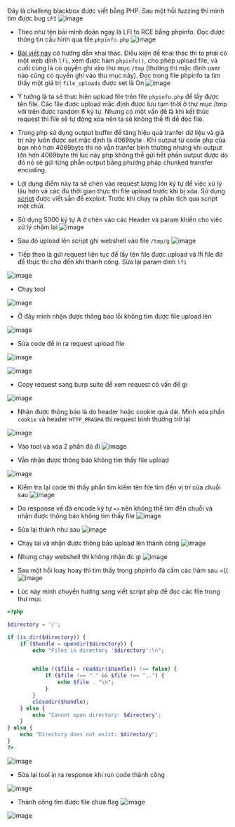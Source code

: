 Đây là challeng blackbox được viết bằng PHP. Sau một hồi fuzzing thì mình tìm được bug `LFI`
![image](https://github.com/user-attachments/assets/ecf86fe8-3aab-4476-a483-25851aa1b22d)

- Theo như tên bài mình đoán ngay là LFI to RCE bằng phpinfo. Đọc được thông tin cấu hình qua file `phpinfo.php`
![image](https://github.com/user-attachments/assets/7db0edd8-8c9b-472e-a2fa-5fff03f4718c)

- [Bài viết này](https://book.hacktricks.xyz/pentesting-web/file-inclusion/lfi2rce-via-phpinfo) có hướng dẫn khai thác. Điều kiện để khai thác thì ta phải có một web dính `lfi`, xem được hàm `phpinfo()`, cho phép upload file,  và cuối cùng là có quyền ghi vào thư mục `/tmp` (thường thì mặc định user nào cũng có quyền ghi vào thư mục này). 
Đọc trong file phpinfo ta tìm thấy một giá trị `file_uploads` được set là On
![image](https://github.com/user-attachments/assets/d36e5233-fedd-40ae-99e9-dfc8e870bb09)

- Ý tưởng là ta sẽ thực hiện upload file trên file `phpinfo.php` để lấy được tên file. Các file được upload mặc định được lưu tạm thời ở thư mục /tmp với trên được random 6 ký tự. Nhưng có một vấn đề là khi kết thúc request thì file sẽ tự động xóa nên ta sẽ không thể lfi để đọc file. 

- Trong php sử dụng output buffer để tăng hiệu quả tranfer dữ liệu và giá trị này luôn được set mặc định là 4069byte . Khi output từ code php của bạn nhỏ hơn 4069byte thì nó vẫn tranfer bình thường nhưng khi output lớn hơn 4069byte thì lúc này php không thể gửi hết phần output được do đó nó sẽ gửi từng phần output bằng phương pháp chunked transfer encoding. 

- Lợi dụng điểm này ta sẽ chèn vào request lượng lớn ký tự để việc xử lý lâu hơn và các đủ thời gian thực thi file upload trước khi bị xóa. Sử dụng [script](https://www.insomniasec.com/downloads/publications/phpinfolfi.py) được viết sẵn để exploit. Trước khi chạy ra phân tích qua script một chút.

- Sử dụng 5000 ký tự A ở chèn vào các Header và param khiến cho viêc xử lý chậm lại
![image](https://github.com/user-attachments/assets/a9e92307-c0ae-4957-99b2-c7fffc8f3d28)

- Sau đó upload lên script ghi webshell vào file `/tmp/g`
![image](https://github.com/user-attachments/assets/7c7b28f7-1cbd-415f-97a4-bf6d90def595)

- Tiếp theo là gửi request liên tục để lấy tên file được upload và lfi file đó để thực thi cho đến khi thành công. Sửa lại param dính `lfi` 

![image](https://github.com/user-attachments/assets/e0b84f4f-cc44-4c8b-bd74-ed80ce93e5ee)

- Chạy tool

![image](https://github.com/user-attachments/assets/5c1acc76-e1e7-457f-b055-824750165340)

- Ở đây mình nhận được thông báo lỗi không tìm được file upload lên

![image](https://github.com/user-attachments/assets/58e48774-4337-436e-9059-77bf71067366)

- Sửa code để in ra request upload file

![image](https://github.com/user-attachments/assets/fbf8e406-7e86-45ee-8e53-759fcc8258b8)

![image](https://github.com/user-attachments/assets/1c1da8d1-b80c-4a02-ae12-9b5ff63dfa6e)

- Copy request sang burp suite để xem request có vấn đề gì

![image](https://github.com/user-attachments/assets/b4377b43-d752-4447-a432-120637c75278)

- Nhận được thông báo là do header hoặc cookie quá dài. Mình xóa phần `cookie` và header `HTTP_PRAGMA` thì request bình thường trở lại

![image](https://github.com/user-attachments/assets/c4e0c975-48d0-4ad8-b92c-f6f16d7f68c4)

- Vào tool và xóa 2 phần đó đi
![image](https://github.com/user-attachments/assets/27b43e51-c819-4f81-84ef-bb3f6fdc65b2)

- Vẫn nhận được thông báo không tìm thấy file upload

![image](https://github.com/user-attachments/assets/e5ea09c1-46cd-4701-8476-271eddc84290)

- Kiểm tra lại code thì thấy phần tìm kiếm tên file tìm đến vị trí của chuỗi sau
![image](https://github.com/user-attachments/assets/f182a6d0-e152-430e-adf2-a26304a844cc)

- Do response về đã encode ký tự `=>` nên không thể tìm đến chuỗi và nhận được thông báo không tim thấy file
![image](https://github.com/user-attachments/assets/61d00262-fc00-4498-9323-cccffb748582)

- Sửa lại thành như sau
![image](https://github.com/user-attachments/assets/e942f538-357d-4410-acc5-e0f0e53a488a)

- Chạy lai và nhận được thông báo upload lên thành công
![image](https://github.com/user-attachments/assets/ccf1d1e3-a2e8-45cf-b1c7-1935890a854f)

- Nhưng chạy webshell thì không nhận đc gì
![image](https://github.com/user-attachments/assets/36c6273e-8f64-45f0-b43f-f7a4066ffcfe)

- Sau một hồi loay hoay thì tìm thấy trong phpinfo đã cấm các hàm sau =((
![image](https://github.com/user-attachments/assets/d9276f8e-b85b-435d-903e-089dc18cd189)

- Lúc này mình chuyển hướng sang viết script php để đọc các file trong thư mục 
```php
<?php

$directory = '/'; 

if (is_dir($directory)) {
    if ($handle = opendir($directory)) {
        echo "Files in directory '$directory':\n";


        while (($file = readdir($handle)) !== false) {
            if ($file !== "." && $file !== "..") {
                echo $file . "\n";
            }
        }
        closedir($handle);
    } else {
        echo "Cannot open directory: $directory";
    }
} else {
    echo "Directory does not exist: $directory";
}
?>
```
![image](https://github.com/user-attachments/assets/0464def3-3a6d-49d1-bfab-b651c8d099fd)

- Sửa lại tool in ra response khi run code thành công

![image](https://github.com/user-attachments/assets/51fe0a6c-43c2-4fbc-9805-fdad0a8a8248)

- Thành công tìm được file chưa flag
![image](https://github.com/user-attachments/assets/7141ad3b-1298-4e56-ad82-d46c7d60fde5)

![image](https://github.com/user-attachments/assets/d5daa94b-3b27-4b60-99d7-c44a7f8deead)






